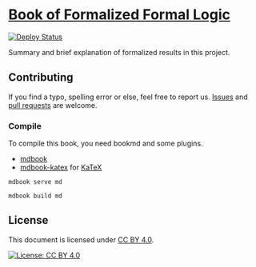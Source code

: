 # [Book of Formalized Formal Logic](https://formalizedformallogic.github.io/Book/)

[![Deploy Status](https://github.com/FormalizedFormalLogic/book/actions/workflows/deploy.yml/badge.svg)](https://github.com/FormalizedFormalLogic/book/actions/workflows/deploy.yml)

Summary and brief explanation of formalized results in this project.

## Contributing

If you find a typo, spelling error or else, feel free to report us. [Issues](https://github.com/FormalizedFormalLogic/Book/issues) and [pull requests](https://github.com/FormalizedFormalLogic/Book/pulls) are welcome.

### Compile

To compile this book, you need bookmd and some plugins.

- [mdbook](https://github.com/rust-lang/mdBook)
- [mdbook-katex](https://github.com/lzanini/mdbook-katex) for [KaTeX](https://katex.org/)

```shell
mdbook serve md

mdbook build md
```

## License

This document is licensed under [CC BY 4.0](https://creativecommons.org/licenses/by/4.0).

[![License: CC BY 4.0](https://licensebuttons.net/l/by/4.0/88x31.png)](https://github.com/FormalizedFormalLogic/Book?tab=CC-BY-4.0-1-ov-file)
